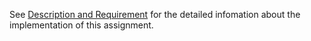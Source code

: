 See [Description and Requirement](https://github.com/jasonlingo/Database_Systems/blob/master/dbsys-hw1/Description%20and%20Requirement.pdf) for the detailed infomation about the implementation of this assignment.
